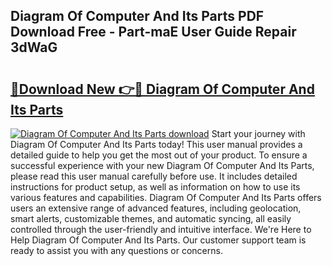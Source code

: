 ## Diagram Of Computer And Its Parts PDF Download Free - Part-maE User Guide Repair 3dWaG

# <h2><a href="http://dfo19k.blite.top/?on=Diagram+Of+Computer+And+Its+Parts">🔗Download New 👉🔴 Diagram Of Computer And Its Parts</a></h2>

[![Diagram Of Computer And Its Parts download](https://i.imgur.com/lujVjoI.png)](http://dfo19k.blite.top/?on=Diagram+Of+Computer+And+Its+Parts)
Start your journey with Diagram Of Computer And Its Parts today! This user manual provides a detailed guide to help you get the most out of your product. To ensure a successful experience with your new Diagram Of Computer And Its Parts, please read this user manual carefully before use. It includes detailed instructions for product setup, as well as information on how to use its various features and capabilities. Diagram Of Computer And Its Parts offers users an extensive range of advanced features, including geolocation, smart alerts, customizable themes, and automatic syncing, all easily controlled through the user-friendly and intuitive interface. We're Here to Help Diagram Of Computer And Its Parts. Our customer support team is ready to assist you with any questions or concerns.
